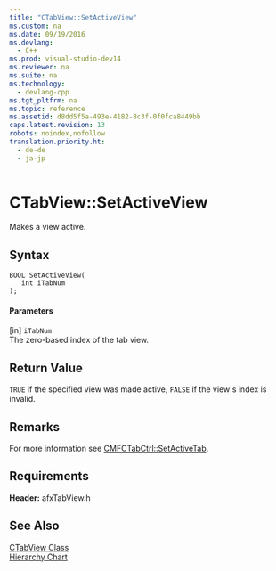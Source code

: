 ```yaml
---
title: "CTabView::SetActiveView"
ms.custom: na
ms.date: 09/19/2016
ms.devlang: 
  - C++
ms.prod: visual-studio-dev14
ms.reviewer: na
ms.suite: na
ms.technology: 
  - devlang-cpp
ms.tgt_pltfrm: na
ms.topic: reference
ms.assetid: d8dd5f5a-493e-4182-8c3f-0f0fca8449bb
caps.latest.revision: 13
robots: noindex,nofollow
translation.priority.ht: 
  - de-de
  - ja-jp
---
```

# CTabView::SetActiveView
Makes a view active.  
  
## Syntax  
  
```  
BOOL SetActiveView(  
   int iTabNum   
);  
```  
  
#### Parameters  
 [in] `iTabNum`  
 The zero-based index of the tab view.  
  
## Return Value  
 `TRUE` if the specified view was made active, `FALSE` if the view's index is invalid.  
  
## Remarks  
 For more information see [CMFCTabCtrl::SetActiveTab](../vs140/CMFCTabCtrl--SetActiveTab.md).  
  
## Requirements  
 **Header:** afxTabView.h  
  
## See Also  
 [CTabView Class](../vs140/CTabView-Class.md)   
 [Hierarchy Chart](../vs140/Hierarchy-Chart.md)